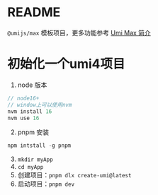# README

`@umijs/max` 模板项目，更多功能参考 [Umi Max 简介](https://next.umijs.org/zh-CN/docs/max/introduce)


# 初始化一个umi4项目
1. node 版本
```js
// node16+ 
// window上可以使用nvm
nvm install 16
nvm use 16
```
2. pnpm 安装
```js
npm intstall -g pnpm
```
3. `mkdir myApp`
4. `cd myApp`
5. 创建项目：`pnpm dlx create-umi@latest`
7. 启动项目：`pnpm dev`
